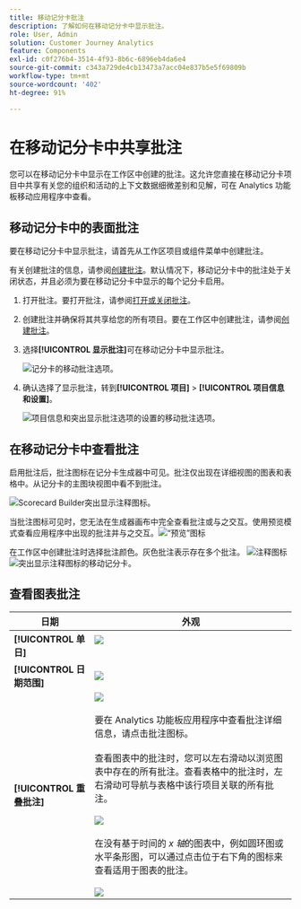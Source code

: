 ```yaml
---
title: 移动记分卡批注
description: 了解如何在移动记分卡中显示批注。
role: User, Admin
solution: Customer Journey Analytics
feature: Components
exl-id: c0f276b4-3514-4f93-8b6c-6896eb4da6e4
source-git-commit: c343a729de4cb13473a7acc04e837b5e5f69809b
workflow-type: tm+mt
source-wordcount: '402'
ht-degree: 91%

---
```



# 在移动记分卡中共享批注

您可以在移动记分卡中显示在工作区中创建的批注。这允许您直接在移动记分卡项目中共享有关您的组织和活动的上下文数据细微差别和见解，可在 Analytics 功能板移动应用程序中查看。

## 移动记分卡中的表面批注

要在移动记分卡中显示批注，请首先从工作区项目或组件菜单中创建批注。

有关创建批注的信息，请参阅[创建批注](create-annotations.md)。默认情况下，移动记分卡中的批注处于关闭状态，并且必须为要在移动记分卡中显示的每个记分卡启用。

1. 打开批注。要打开批注，请参阅[打开或关闭批注](overview.md#annotations-on-off)。

1. 创建批注并确保将其共享给您的所有项目。要在工作区中创建批注，请参阅[创建批注](create-annotations.md)。

1. 选择&#x200B;**[!UICONTROL 显示批注]**&#x200B;可在移动记分卡中显示批注。

   ![记分卡的移动批注选项。](assets/show-annotations.png)

1. 确认选择了显示批注，转到&#x200B;**[!UICONTROL 项目]** > **[!UICONTROL 项目信息和设置]**。

   ![项目信息和突出显示批注选项的设置的移动批注选项。](assets/project-info-settings.png)

## 在移动记分卡中查看批注

启用批注后，批注图标在记分卡生成器中可见。批注仅出现在详细视图的图表和表格中。从记分卡的主图块视图中看不到批注。

![Scorecard Builder突出显示注释图标。](assets/view-annotations.png)

当批注图标可见时，您无法在生成器画布中完全查看批注或与之交互。使用预览模式查看应用程序中出现的批注并与之交互。![“预览”图标](assets/preview-icon.png)

在工作区中创建批注时选择批注颜色。灰色批注表示存在多个批注。 ![注释图标](assets/gray-annotations1.png) ![突出显示注释图标的移动记分卡。](assets/gray-annotations2.png)

## 查看图表批注

| 日期 | 外观 |
| --- | --- |
| **[!UICONTROL 单日]** | ![](assets/single-day-mobile-annotations.png)<br></br> |
| **[!UICONTROL 日期范围]** | ![](assets/date-range.png) |
| **[!UICONTROL 重叠批注]** | ![](assets/overlapping-annotations.png)<br></br>要在 Analytics 功能板应用程序中查看批注详细信息，请点击批注图标。<br></br>查看图表中的批注时，您可以左右滑动以浏览图表中存在的所有批注。查看表格中的批注时，左右滑动可导航与表格中该行项目关联的所有批注。<br></br>![](assets/swipe-multiple-annotations.png) <br></br>在没有基于时间的 *x 轴*&#x200B;的图表中，例如圆环图或水平条形图，可以通过点击位于右下角的图标来查看适用于图表的批注。<br></br> ![](assets/charts-without-timebase.png) |
